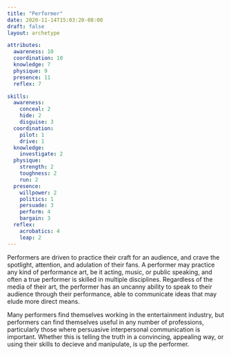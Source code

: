 ```yaml
---
title: "Performer"
date: 2020-11-14T15:03:20-08:00
draft: false
layout: archetype

attributes:
  awareness: 10
  coordination: 10
  knowledge: 7
  physique: 9
  presence: 11
  reflex: 7

skills:
  awareness:
    conceal: 2
    hide: 2
    disguise: 3
  coordination:
    pilot: 1
    drive: 1
  knowledge:
    investigate: 2
  physique:
    strength: 2
    toughness: 2
    run: 2
  presence:
    willpower: 2
    politics: 1
    persuade: 3
    perform: 4
    bargain: 3
  reflex:
    acrobatics: 4
    leap: 2
---
```


Performers are driven to practice their craft for an audience, and crave the spotlight, attention, and adulation of their fans. A performer may practice any kind of performance art, be it acting, music, or public speaking, and often a true performer is skilled in multiple disciplines. Regardless of the media of their art, the performer has an uncanny ability to speak to their audience through their performance, able to communicate ideas that may elude more direct means.

Many performers find themselves working in the entertainment industry, but performers can find themselves useful in any number of professions, particularly those where persuasive interpersonal communication is important. Whether this is telling the truth in a convincing, appealing way, or using their skills to decieve and manipulate, is up the performer.

